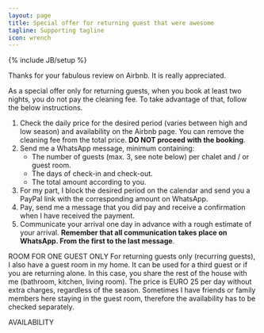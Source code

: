 ```yaml
---
layout: page
title: Special offer for returning guest that were awesome
tagline: Supporting tagline
icon: wrench
---
```

{% include JB/setup %}

Thanks for your fabulous review on Airbnb. It is really appreciated.

As a special offer only for returning guests, when you book at least two nights, you do not pay the cleaning fee. To take advantage of that, follow the below instructions.

1. Check the daily price for the desired period (varies between high and low season) and availability on the Airbnb page. You can remove the cleaning fee from the total price. **DO NOT proceed with the booking**.
2. Send me a WhatsApp message, minimum containing:
   - The number of guests (max. 3, see note below) per chalet and / or guest room.
   - The days of check-in and check-out.
   - The total amount according to you.
3. For my part, I block the desired period on the calendar and send you a PayPal link with the corresponding amount on WhatsApp.
4. Pay, send me a message that you did pay and receive a confirmation when I have received the payment.
5. Communicate your arrival one day in advance with a rough estimate of your arrival. **Remember that all communication takes place on WhatsApp. From the first to the last message**.

ROOM FOR ONE GUEST ONLY
For returning guests only (recurring guests), I also have a guest room in my home. It can be used for a third guest or if you are returning alone. In this case, you share the rest of the house with me (bathroom, kitchen, living room). The price is EURO 25 per day without extra charges, regardless of the season. Sometimes I have friends or family members here staying in the guest room, therefore the availability has to be checked separately.

AVAILABILITY
<div id="smoobuApartment1166569en" class="calendarWidget"> <div class="calendarContent" data-load-calendar-url="https://login.smoobu.com/en/cockpit/widget/single-calendar/1166569" data-verification="f2403a4604bb6df056052e3b5d1849438bdcb5d11c9c79f939fdd2dff60c9b22" data-baseUrl="https://login.smoobu.com" data-disable-css="false" ></div> <script type="text/javascript" src="https://login.smoobu.com/js/Apartment/CalendarWidget.js"></script></div>
